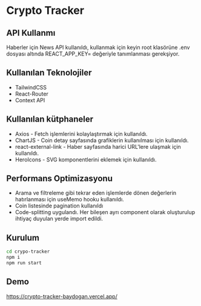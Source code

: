 # Crypto Tracker

## API Kullanmı

Haberler için News API kullanıldı, kullanmak için keyin root klasörüne .env dosyası altında REACT_APP_KEY= değeriyle tanımlanması gerekşiyor.

## Kullanılan Teknolojiler

- TailwindCSS
- React-Router
- Context API

## Kullanılan kütphaneler

- Axios - Fetch işlemlerini kolaylaştırmak için kullanıldı.
- ChartJS - Coin detay sayfasında grafiklerin kullanılması için kullanıldı.
- react-external-link - Haber sayfasında harici URL'lere ulaşmak için kullanıldı.
- HeroIcons - SVG komponentlerini eklemek için kullanıldı.

## Performans Optimizasyonu

- Arama ve filtreleme gibi tekrar eden işlemlerde dönen değerlerin hatırlanması için useMemo hooku kullanıldı.
- Coin listesinde pagination kullanıldı
- Code-splitting uygulandı. Her bileşen ayrı component olarak oluşturulup ihtiyaç duyulan yerde import edildi.

## Kurulum

```sh
cd crypo-tracker
npm i
npm run start
```
## Demo

https://crypto-tracker-baydogan.vercel.app/